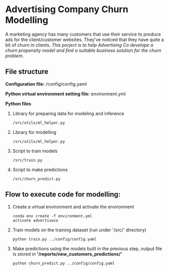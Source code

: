 
# Advertising Company Churn Modelling

A marketing agency has many customers that use their service to produce ads for the client/customer websites. They've noticed that they have quite a bit of churn in clients.
*This porject is to help Advertising Co develope a churn propensity model and find a suitable business solution for the churn problem.*


## File structure
**Configuration file:** /config/config.yaml

**Python virtual environment setting file:** environment.yml

**Python files**
1. Library for preparing data for modeling and inference
    ```
    /src/utils/ml_helper.py
    ```
2. Library for modelling
    ```
    /src/utils/ml_helper.py
    ```
3. Script to train models
    ```
    /src/train.py
    ```
4. Script to make predictions
    ```
    /src/churn_predict.py
    ```

## Flow to execute code for modelling:
1. Create a virtual environment and activate the environment
    ```
    conda env create -f environment.yml
    activate advertiseco
    ```
2. Train models on the training dataset (run under '/src/' directory)
    ```
    python train.py ../config/config.yaml
    ```
3. Make predictions using the models built in the previous step, output file is stored in **'/reports/new_customers_predictions/'**
    ```
    python churn_predict.py ../config/config.yaml
    ```